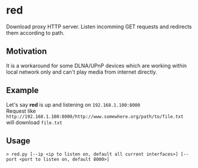 # red
Download proxy HTTP server. 
Listen incomming GET requests and redirects them according to path.

## Motivation
It is a workaround for some DLNA/UPnP devices which are working within local network only and can't play media from internet directly.

## Example
Let's say __red__ is up and listening on ```192.168.1.100:8000```  
Request like ```http://192.168.1.100:8000/http://www.somewhere.org/path/to/file.txt``` will download ```file.txt```

## Usage
```
> red.py [--ip <ip to listen on, default all current interfaces>] [--port <port to listen on, default 8000>]
```
